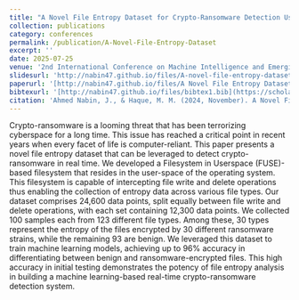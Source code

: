 ```yaml
---
title: "A Novel File Entropy Dataset for Crypto-Ransomware Detection Using Machine Learning"
collection: publications
category: conferences
permalink: /publication/A-Novel-File-Entropy-Dataset
excerpt: ''
date: 2025-07-25
venue: '2nd International Conference on Machine Intelligence and Emerging Technologies'
slidesurl: 'http://nabin47.github.io/files/A-novel-file-entropy-dataset-for-crypto-ransomware-detection-using-ml-slide.pdf'
paperurl: '[http://nabin47.github.io/files/A Novel File Entropy Dataset for Crypto Ransomware Detection Using Machine Learning.pdf]http://dx.doi.org/10.1007/978-981-96-2721-9_20)'
bibtexurl: '[http://nabin47.github.io/files/bibtex1.bib](https://scholar.googleusercontent.com/scholar.bib)'
citation: 'Ahmed Nabin, J., & Haque, M. M. (2024, November). A Novel File Entropy Dataset for Crypto-Ransomware Detection Using Machine Learning. In International Conference on Machine Intelligence and Emerging Technologies (pp. 299-314). Singapore: Springer Nature Singapore.'
---
```

Crypto-ransomware is a looming threat that has been terrorizing cyberspace for a long time. This issue has reached a critical point in recent years when every facet of life is computer-reliant. This paper presents a novel file entropy dataset that can be leveraged to detect crypto-ransomware in real time. We developed a Filesystem in Userspace (FUSE)-based filesystem that resides in the user-space of the operating system. This filesystem is capable of intercepting file write and delete operations thus enabling the collection of entropy data across various file types. Our dataset comprises 24,600 data points, split equally between file write and delete operations, with each set containing 12,300 data points. We collected 100 samples each from 123 different file types. Among these, 30 types represent the entropy of the files encrypted by 30 different ransomware strains, while the remaining 93 are benign. We leveraged this dataset to train machine learning models, achieving up to 96% accuracy in differentiating between benign and ransomware-encrypted files. This high accuracy in initial testing demonstrates the potency of file entropy analysis in building a machine learning-based real-time crypto-ransomware detection system.
